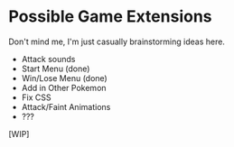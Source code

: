 <h1>Possible Game Extensions</h1>
<p>Don't mind me, I'm just casually brainstorming ideas here.</p>
<ul>
	<li>Attack sounds</li>
	<li>Start Menu (done)</li>
	<li>Win/Lose Menu (done)</li>
	<li>Add in Other Pokemon</li>
	<li>Fix CSS</li>
	<li>Attack/Faint Animations</li>
	<li>???</li>
</ul>
<p>[WIP]</p>